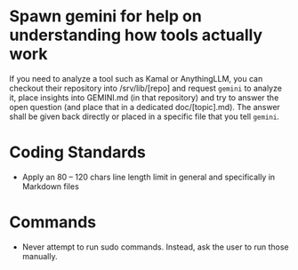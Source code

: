 

# Spawn gemini for help on understanding how tools actually work

If you need to analyze a tool such as Kamal or AnythingLLM, you can checkout
their repository into /srv/lib/[repo] and request `gemini` to analyze it, place
insights into GEMINI.md (in that repository) and try to answer the open
question (and place that in a dedicated doc/[topic].md). The answer shall be
given back directly or placed in a specific file that you tell `gemini`.

# Coding Standards
- Apply an 80 – 120 chars line length limit in general and specifically in Markdown files

# Commands

- Never attempt to run sudo commands. Instead, ask the user to run those manually.
